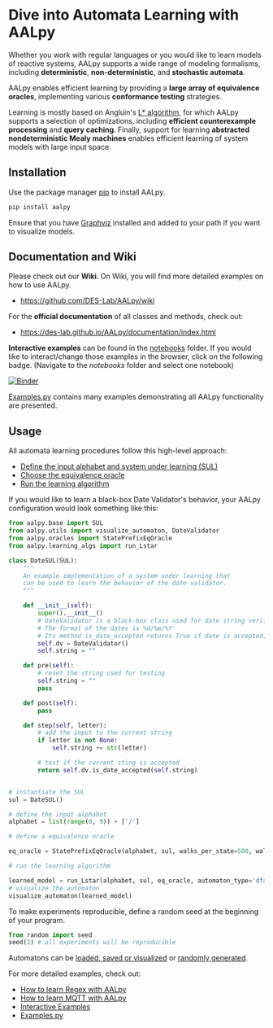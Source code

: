 # Dive into Automata Learning with AALpy

Whether you work with regular languages or you would like to learn models of 
reactive systems, AALpy supports a wide range of modeling formalisms, including 
**deterministic**, **non-deterministic**, and **stochastic automata**. 

AALpy enables efficient learning by providing a **large array of equivalence oracles**, implementing various **conformance testing** strategies. 

Learning is mostly based on Angluin's [L* algorithm](https://people.eecs.berkeley.edu/~dawnsong/teaching/s10/papers/angluin87.pdf), for which AALpy supports a 
selection of optimizations, including **efficient counterexample processing** and **query caching**.
Finally, support for learning **abstracted nondeterministic Mealy machines** 
enables efficient learning of system models with large input space. 

## Installation

Use the package manager [pip](https://pip.pypa.io/en/stable/) to install AALpy.
```bash
pip install aalpy
```
Ensure that you have [Graphviz](https://graphviz.org/) installed and added to your path if you want to visualize models.

## Documentation and Wiki

Please check out our **Wiki**. On Wiki, you will find more detailed examples on how to use AALpy.
- <https://github.com/DES-Lab/AALpy/wiki>

For the **official documentation** of all classes and methods, check out:
- <https://des-lab.github.io/AALpy/documentation/index.html>

**Interactive examples** can be found in the [notebooks](https://github.com/DES-Lab/AALpy/tree/master/notebooks) folder.
If you would like to interact/change those examples in the browser, click on the following badge. (Navigate to the _notebooks_ folder and select one notebook)

[![Binder](https://notebooks.gesis.org/binder/badge_logo.svg)](https://notebooks.gesis.org/binder/v2/gh/emuskardin/AALpy/master)

[Examples.py](https://github.com/DES-Lab/AALpy/blob/master/Examples.py) contains many examples demonstrating all AALpy functionality are presented. 

## Usage

All automata learning procedures follow this high-level approach:
- [Define the input alphabet and system under learning (SUL)](https://github.com/DES-Lab/AALpy/wiki/SUL-Interface,-or-How-to-Learn-Your-Systems)
- [Choose the equivalence oracle](https://github.com/DES-Lab/AALpy/wiki/Equivalence-Oracles)
- [Run the learning algorithm](https://github.com/DES-Lab/AALpy/wiki/Setting-Up-Learning)

If you would like to learn a black-box Date Validator's behavior, your AALpy configuration would look something like this:
```python
from aalpy.base import SUL
from aalpy.utils import visualize_automaton, DateValidator
from aalpy.oracles import StatePrefixEqOracle
from aalpy.learning_algs import run_Lstar

class DateSUL(SUL):
    """
    An example implementation of a system under learning that 
    can be used to learn the behavior of the date validator.
    """

    def __init__(self):
        super().__init__()
        # DateValidator is a black-box class used for date string verification
        # The format of the dates is %d/%m/%Y'
        # Its method is_date_accepted returns True if date is accepted, False otherwise
        self.dv = DateValidator()
        self.string = ""

    def pre(self):
        # reset the string used for testing
        self.string = ""
        pass

    def post(self):
        pass

    def step(self, letter):
        # add the input to the current string
        if letter is not None:
            self.string += str(letter)

        # test if the current sting is accepted
        return self.dv.is_date_accepted(self.string)


# instantiate the SUL
sul = DateSUL()

# define the input alphabet
alphabet = list(range(0, 9)) + ['/']

# define a equivalence oracle

eq_oracle = StatePrefixEqOracle(alphabet, sul, walks_per_state=500, walk_len=15)

# run the learning algorithm

learned_model = run_Lstar(alphabet, sul, eq_oracle, automaton_type='dfa')
# visualize the automaton
visualize_automaton(learned_model)
```

To make experiments reproducible, define a random seed at the beginning of your program.
```python
from random import seed
seed(2) # all experiments will be reproducible
```

Automatons can be [loaded, saved or visualized](https://github.com/DES-Lab/AALpy/wiki/Loading,Saving,-Syntax-and-Visualization-of-Automata) or [randomly generated](https://github.com/DES-Lab/AALpy/wiki/Generation-of-Random-Automata).

For more detailed examples, check out:
- [How to learn Regex with AALpy](https://github.com/DES-Lab/AALpy/wiki/SUL-Interface%2C-or-How-to-Learn-Your-Systems/_edit#example---regexsul)
- [How to learn MQTT with AALpy](https://github.com/DES-Lab/AALpy/wiki/SUL-Interface,-or-How-to-Learn-Your-Systems#example---mqtt)
- [Interactive Examples](https://github.com/DES-Lab/AALpy/tree/master/notebooks)
- [Examples.py](https://github.com/DES-Lab/AALpy/blob/master/Examples.py)
